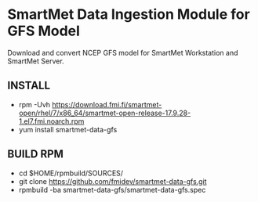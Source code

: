 # SmartMet Data Ingestion Module for GFS Model

Download and convert NCEP GFS model for SmartMet Workstation and SmartMet Server.

## INSTALL
- rpm -Uvh https://download.fmi.fi/smartmet-open/rhel/7/x86_64/smartmet-open-release-17.9.28-1.el7.fmi.noarch.rpm
- yum install smartmet-data-gfs

## BUILD RPM
- cd $HOME/rpmbuild/SOURCES/
- git clone https://github.com/fmidev/smartmet-data-gfs.git
- rpmbuild -ba smartmet-data-gfs/smartmet-data-gfs.spec